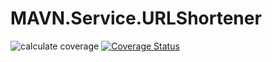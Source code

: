 # MAVN.Service.URLShortener

![calculate coverage](https://github.com/OpenMAVN/MAVN.Service.URLShortener/workflows/coverage%20report/badge.svg)
[![Coverage Status](https://coveralls.io/repos/github/OpenMAVN/MAVN.Service.URLShortener/badge.svg?branch=master)](https://coveralls.io/github/OpenMAVN/MAVN.Service.URLShortener?branch=master)
